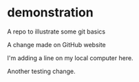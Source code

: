 # demonstration
A repo to illustrate some git basics

A change made on GitHub website

I'm adding a line on my local computer here.

Another testing change.
